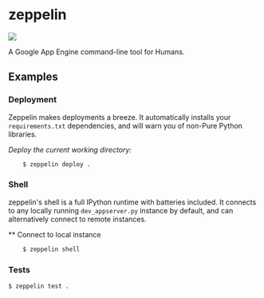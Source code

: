 zeppelin
========

![](http://www.mentalfloss.com/sites/default/legacy/wp-content/uploads/2008/08/Led_Zeppelin_I.jpg)

A Google App Engine command-line tool for Humans.

## Examples

### Deployment

Zeppelin makes deployments a breeze.  It automatically installs your `requirements.txt` 
dependencies, and will warn you of non-Pure Python libraries.

*Deploy the current working directory:*

```bash
    $ zeppelin deploy .
```

### Shell

zeppelin's shell is a full IPython runtime with batteries included.  It connects to any
locally running `dev_appserver.py` instance by default, and can alternatively connect
to remote instances.

** Connect to local instance

```bash
    $ zeppelin shell
```

### Tests

```bash
$ zeppelin test .
````
